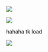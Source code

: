 <p><img src="https://media1.tenor.com/m/jhf5_LenC70AAAAd/black-man-meme.gif"></p>
<p><img src="https://media1.tenor.com/m/m6byfMmj2B4AAAAd/dribble-kak-bagas.gif"></p>

hahaha tk load
<p><img src="https://media1.tenor.com/m/UTrLSr85tYEAAAAC/happy-cat-cat.gif"></p>
